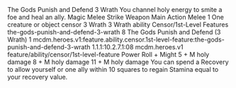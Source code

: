 <ability>
  <name>The Gods Punish and Defend</name>
  <cost>3 Wrath</cost>
  <flavor>You channel holy energy to smite a foe and heal an ally.</flavor>
  <keywords>
    <keyword>Magic</keyword>
    <keyword>Melee</keyword>
    <keyword>Strike</keyword>
    <keyword>Weapon</keyword>
  </keywords>
  <type>Main Action</type>
  <distance>Melee 1</distance>
  <target>One creature or object</target>
  <metadata>
    <class>censor</class>
    <cost>3 Wrath</cost>
    <cost_amount>3</cost_amount>
    <cost_resource>Wrath</cost_resource>
    <feature_type>ability</feature_type>
    <file_dpath>Censor/1st-Level Features</file_dpath>
    <item_id>the-gods-punish-and-defend-3-wrath</item_id>
    <item_index>8</item_index>
    <item_name>The Gods Punish and Defend (3 Wrath)</item_name>
    <level>1</level>
    <scc>mcdm.heroes.v1:feature.ability.censor.1st-level-feature:the-gods-punish-and-defend-3-wrath</scc>
    <scdc>1.1.1:10.2.7.1:08</scdc>
    <source>mcdm.heroes.v1</source>
    <type>feature/ability/censor/1st-level-feature</type>
  </metadata>
  <effects>
    <effect type="roll">
      <roll>Power Roll + Might</roll>
      <t1>5 + M holy damage</t1>
      <t2>8 + M holy damage</t2>
      <t3>11 + M holy damage</t3>
    </effect>
    <effect type="mundane">You can spend a Recovery to allow yourself or one ally within 10 squares to regain Stamina equal to your recovery value.</effect>
  </effects>
</ability>
